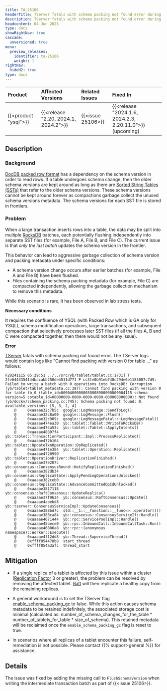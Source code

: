 ```yaml
---
title: TA-25106
headerTitle: TServer fatals with schema packing not found error during DDL operations
description: TServer fatals with schema packing not found error during DDL operations.
headcontent: 04 Jun 2025
type: docs
showRightNav: true
cascade:
  unversioned: true
menu:
  preview_releases:
    identifier: ta-25106
    weight: 1
rightNav:
  hideH2: true
type: docs
---
```


|          Product           |  Affected Versions  |  Related Issues   | Fixed In |
| :------------------------- | :------------------ | :---------------- | :------- |
| {{<product "ysql">}}       | {{<release "2.20, 2024.1, 2024.2">}} | {{<issue 25106>}} | {{<release "2024.1.6, 2024.2.3, 2.20.11.0">}} (upcoming)  |

## Description

### Background

[DocDB packed row format](../../../architecture/docdb/packed-rows/) has a dependency on the schema version in order to read rows. If a table undergoes schema change, then the older schema versions are kept around as long as there are [Sorted String Tables (SSTs)](../../../architecture/docdb/lsm-sst/#sst) that refer to the older schema versions. These schema versions cannot be kept around forever as compactions garbage collect the unused schema versions metadata. The schema versions for each SST file is stored in frontiers.

### Problem

When a large transaction inserts rows into a table, the data may be split into multiple [RocksDB](https://rocksdb.org/) batches, each potentially flushing independently into separate SST files (for example, File A, File B, and File C). The current issue is that _only the last batch_ updates the schema version in the frontier.

This behavior can lead to aggressive garbage collection of schema version and packing metadata under specific conditions:

- A schema version change occurs after earlier batches (for example, File A and File B) have been flushed.
- Files containing the schema packing metadata (for example, File C) are compacted independently, allowing the garbage collection mechanism to remove this metadata.

While this scenario is rare, it has been observed in lab stress tests.

**Necessary conditions**

It requires the confluence of YSQL (with Packed Row which is GA only for YSQL), schema modification operations, large transactions, and subsequent compaction that selectively processes later SST files (if all the files A, B and C were compacted together, then there would not be any issue).

**Error**

[TServer](../../../architecture/yb-tserver/) fatals with schema packing not found error. The TServer logs would contain logs like "Cannot find packing with version 0 for table …" as follows:

```output
F20241115 05:29:51 ../../src/yb/tablet/tablet.cc:1731] T 2fe6443354144bacabb250de4511d771 P cc3fe0b91eb748c294e6e1183087c7d9: Failed to write a batch with 0 operations into RocksDB: Corruption (yb/tablet/tablet_metadata.cc:387): Cannot find packing with version 0 for table tb_0 (table_id=00004000000030008000000000004115 schema version=5 cotable_id=00000000-0000-0000-0000-000000000000): Not found (yb/dockv/schema_packing.cc:745): Schema packing not found: 0, available_versions: [5, 3, 2, 4]
    @     0xaaaae32c7b5c  google::LogMessage::SendToLog()
    @     0xaaaae32c8a00  google::LogMessage::Flush()
    @     0xaaaae32c909c  google::LogMessageFatal::~LogMessageFatal()
    @     0xaaaae474ea30  yb::tablet::Tablet::WriteToRocksDB()
    @     0xaaaae474a53c  yb::tablet::Tablet::ApplyIntents()
    @     0xaaaae48097f4  yb::tablet::TransactionParticipant::Impl::ProcessReplicated()
    @     0xaaaae472b164  yb::tablet::UpdateTxnOperation::DoReplicated()
    @     0xaaaae471e384  yb::tablet::Operation::Replicated()
    @     0xaaaae4720990  yb::tablet::OperationDriver::ReplicationFinished()
    @     0xaaaae37e287c  yb::consensus::ConsensusRound::NotifyReplicationFinished()
    @     0xaaaae382db34  yb::consensus::ReplicaState::ApplyPendingOperationsUnlocked()
    @     0xaaaae382ceb0  yb::consensus::ReplicaState::AdvanceCommittedOpIdUnlocked()
    @     0xaaaae3817118  yb::consensus::RaftConsensus::UpdateReplica()
    @     0xaaaae37f9634  yb::consensus::RaftConsensus::Update()
    @     0xaaaae4abebd8  yb::tserver::ConsensusServiceImpl::UpdateConsensus()
    @     0xaaaae388bd7c  std::__1::__function::__func<>::operator()()
    @     0xaaaae388ca84  yb::consensus::ConsensusServiceIf::Handle()
    @     0xaaaae4671444  yb::rpc::ServicePoolImpl::Handle()
    @     0xaaaae45bece0  yb::rpc::InboundCall::InboundCallTask::Run()
    @     0xaaaae46806a8  yb::rpc::(anonymous namespace)::Worker::Execute()
    @     0xaaaae4f12dd8  yb::Thread::SuperviseThread()
    @     0xffff854478b8  start_thread
    @     0xffff854a3afc  thread_start
```

## Mitigation

- If a single replica of a tablet is affected by this issue within a cluster ([Replication Factor](../../../architecture/key-concepts/#replication-factor-rf) 3 or greater), the problem can be resolved by removing the affected tablet. [Raft](../../../architecture/docdb-replication/raft/) will then replicate a healthy copy from the remaining replicas.

- A general workaround is to set the TServer flag [enable_schema_packing_gc](../../../reference/configuration/all-flags-yb-tserver/#enable-schema-packing-gc) to false. While this action causes schema metadata to be retained indefinitely, the associated storage cost is minimal (calculated as: number_of_schema_changes_for_the_table * number_of_tablets_for_table * size_of_schema). This retained metadata will be reclaimed once the `enable_schema_packing_gc` flag is reset to true.

- In scenarios where all replicas of a tablet encounter this failure, self-remediation is not possible. Please contact {{% support-general %}} for assistance.

## Details

The issue was fixed by adding the missing call to `FlushSchemaVersion` when writing the intermediate transaction batch as part of {{<issue 25106>}}.